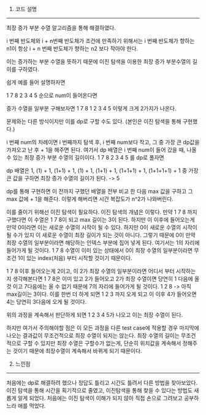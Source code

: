 1. 코드 설명
<hr>
최장 증가 부분 수열 알고리즘을 통해 해결하였다.

i 번째 반도체와 i + n번째 반도체가 조건에 만족하기 위해서는 i 번째 반도체가 향하는 n1이 항상 i + n 번째 반도체가 향하는 n2 보다 작아야 한다.

이는 증가하는 부분 수열을 뜻하기 때문에 이진 탐색을 이용한 최장 증가 부분수열의 길이를 구하였다.

쉽게 예를 들어 설명하자면

1   7   8   2   3   4   5
순으로 num이 들어온다면

증가 수열을 일부분 구해보자면
1 7 8
1 2 3 4 5
이렇게 크게 2가지가 나온다.


문제와는 다른 방식이지만 이를 dp로 구할 수도 있다. (본인은 이진 탐색을 통해 구현했다.)

i 번째 num의 차례이면 i 번째까지 탐색 후, i 번째 num보다 작고, 그 중 가장 큰 dp값을 가져오고 난 후 + 1을 해주면 된다.
여기서 dp 배열은 i 번째 num이 들어 갔을 때, 나올 수 있는 최장 증가 부분 수열의 길이이다.
1 7 8 2 3 4 5 를 dp로 풀자면

dp 배열은 1, (1) + 1, (1+1) + 1, (1) + 1, (1+1) + 1, (1+1+1) + 1, (1+1+1+1) + 1 중 가장 큰 값을 구하면 최장 증가 수열의 길이가 된다. -> 5

dp를 통해 구현하면 이 전까지 구했던 배열을 전부 비교 한 다음 max 값을 구하고 그 max 값에 + 1을 해준다. 이렇게 해버리면 시간 복잡도가 n^2가 나와버린다.

이를 줄이기 위해선 이진 탐색이 필요하다. 이진 탐색의 개념은 이렇다.
만약
1 7 8 까지 구했다면 이 수열은 1 7 8이 되고 max 길이는 3이 된다.
하지만 이 이후에 들어오는게 만약 0이라면 이는 새로운 수열의 시작이 될 수 있다. 하지만 0이 새로운 수열의 시작이 될 수가 있지 이 새로운 수열이 최장 길이가 되는 것이 아니다.
그렇기 때문에 0이 만약 최장 수열의 일부분이라면 해당하는 인덱스 부분에 집어 넣게 된다. 여기서는 1의 자리에 들어가게 될 것이다.
1 7 8 수열이 이미 있는 상태에서 0이 최장 수열의 일부분이라면 무조건 1이 있는 index(처음) 부터 시작할 것이기 때문이다.

1 7 8 이후 들어오는게 2이고, 이 2가 최장 수열의 일부분이라면 어디서 부터 시작하는지 생각해본다면
1 7 8은 이미 있고 2가 들어오고 2가 최장 수열이면 당연히 1 다음에 올 것 이고 7다음에는 올 수 없기 때문에 7의 자리에 들어가게 될 것이다.
1 2 8 -> 아직 max길이는 3이다.
이를 한번 더 하게 되면 1 2 3 까지 오게 되고 이 이후 4가 들어오면 4는 당연히 3다음에 오게 될 것이다.

위의 과정을 계속해서 판단하게 되면 1 2 3 4 5가 나오고 이는 최장 수열이 된다.

하지만 여가서 주의해야할 점은 이 모든 과정을 다른 test case에 적용할 경우 마지막에 나오는 결과값이 무조건적으로 최장 수열이 되지는 않는다. 최장 수열의 길이는 무조건적으로 구할 수 있지만 최장 수열은 구할수가 없는게, 단순히 위치값을 계속해서 정해주는 것이기 때문에 최장수열이 계속해서 바뀌게 되기 때문이다.


2. 느낀점
<hr>
처음에는 dp로 해결하려 했으나 정답도 틀리고 시간도 틀려서 다른 방법을 찾아보았다. 이진 탐색을 통해 시간을 획기적으로 줄였고, 이진탐색을 통해 찾을 수 있다는 방법도 새롭게 알게 되었다. 처음에는 이진 탐색이 이해가 되지 않아 직접 손으로 그려보고 공부하느라 애를 먹었다.

